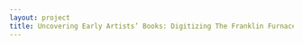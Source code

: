```yaml
--- 
layout: project 
title: Uncovering Early Artists’ Books: Digitizing The Franklin Furnace Artists’ Books Vertical Files
---
```



